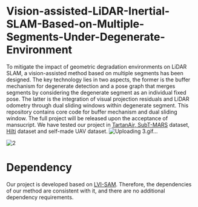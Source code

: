 # Vision-assisted-LiDAR-Inertial-SLAM-Based-on-Multiple-Segments-Under-Degenerate-Environment
To mitigate the impact of geometric degradation environments on LiDAR SLAM, a vision-assisted method based on multiple segments has been designed.
The key technology lies in two aspects, the former is the buffer mechanism for degenerate detection and a pose graph that merges segments by considering the degenerate segment as an individual fixed pose.
The latter is the integration of visual projection residuals and LiDAR odometry through dual sliding windows within degenerate segment.
This repository contains core code for buffer mechanism and dual sliding window. The full project will be released upon the acceptance of mansucript.
We have tested our project in [TartanAir, SubT-MARS](https://superodometry.com/iccv23_challenge_LiI) dataset, [Hilti](https://hilti-challenge.com/dataset-2022.html) dataset and self-made UAV dataset.
![Uploading 3.gif…]()

![2](https://github.com/user-attachments/assets/14da6f90-6b5a-4ff9-8610-00c72e010047)

# Dependency
Our project is developed based on [LVI-SAM](https://github.com/TixiaoShan/LVI-SAM). Therefore, the dependencies of our method are consistent with it, and there are no additional dependency requirements.







